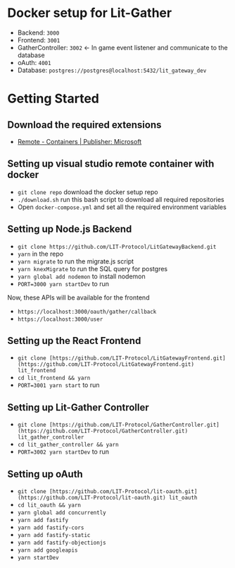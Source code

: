 # Docker setup for Lit-Gather

- Backend: `3000`
- Frontend: `3001`
- GatherController: `3002` ← In game event listener and communicate to the database
- oAuth: `4001`
- Database: `postgres://postgres@localhost:5432/lit_gateway_dev`

# Getting Started

## Download the required extensions

- [Remote - Containers | Publisher: Microsoft](https://marketplace.visualstudio.com/items?itemName=ms-vscode-remote.remote-containers)

## Setting up visual studio remote container with docker

- `git clone repo` download the docker setup repo
- `./download.sh` run this bash script to download all required repositories
- Open `docker-compose.yml` and set all the required environment variables

## **Setting up Node.js Backend**

- `git clone https://github.com/LIT-Protocol/LitGatewayBackend.git`
- `yarn` in the repo
- `yarn migrate` to run the migrate.js script
- `yarn knexMigrate` to run the SQL query for postgres
- `yarn global add nodemon` to install nodemon
- `PORT=3000 yarn startDev` to run

Now, these APIs will be available for the frontend

- `https://localhost:3000/oauth/gather/callback`
- `https://localhost:3000/user`

## Setting up the React Frontend

- `git clone [https://github.com/LIT-Protocol/LitGatewayFrontend.git](https://github.com/LIT-Protocol/LitGatewayFrontend.git) lit_frontend`
- `cd lit_frontend && yarn`
- `PORT=3001 yarn start` to run

## Setting up Lit-Gather Controller

- `git clone [https://github.com/LIT-Protocol/GatherController.git](https://github.com/LIT-Protocol/GatherController.git) lit_gather_controller`
- `cd lit_gather_controller && yarn`
- `PORT=3002 yarn startDev` to run

## Setting up oAuth

- `git clone [https://github.com/LIT-Protocol/lit-oauth.git](https://github.com/LIT-Protocol/lit-oauth.git) lit_oauth`
- `cd lit_oauth && yarn`
- `yarn global add concurrently`
- `yarn add fastify`
- `yarn add fastify-cors`
- `yarn add fastify-static`
- `yarn add fastify-objectionjs`
- `yarn add googleapis`
- `yarn startDev`